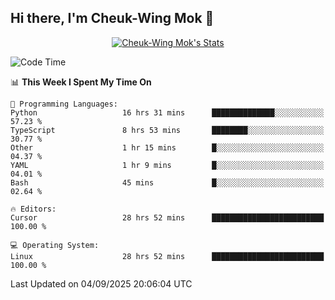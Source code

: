 ## Hi there, I'm Cheuk-Wing Mok 👋

<!--
**mozro0327/mozro0327** is a ✨ _special_ ✨ repository because its `README.md` (this file) appears on your GitHub profile.

Here are some ideas to get you started:

- 🔭 I’m currently working on ...
- 🌱 I’m currently learning ...
- 👯 I’m looking to collaborate on ...
- 🤔 I’m looking for help with ...
- 💬 Ask me about ...
- 📫 How to reach me: ...
- 😄 Pronouns: ...
- ⚡ Fun fact: ...
-->

<p align="center">
  <a href="https://github.com/mozro0327" class="rich-diff-level-one">
    <img src="https://github-readme-stats.vercel.app/api?username=mozro0327&title_color=333&text_color=777" alt="Cheuk-Wing Mok's Stats" >
    <!-- &hide=issues
    <img src="https://github-readme-stats.vercel.app/api?username=mozro0327&hide=issues&title_color=333&text_color=777" alt="Cheuk-Wing Mok's Stats" >
    -->
  </a>
</p>

<!--START_SECTION:waka-->
![Code Time](http://img.shields.io/badge/Code%20Time-3%2C817%20hrs%203%20mins-blue)

📊 **This Week I Spent My Time On** 

```text
💬 Programming Languages: 
Python                   16 hrs 31 mins      ██████████████░░░░░░░░░░░   57.23 % 
TypeScript               8 hrs 53 mins       ████████░░░░░░░░░░░░░░░░░   30.77 % 
Other                    1 hr 15 mins        █░░░░░░░░░░░░░░░░░░░░░░░░   04.37 % 
YAML                     1 hr 9 mins         █░░░░░░░░░░░░░░░░░░░░░░░░   04.01 % 
Bash                     45 mins             █░░░░░░░░░░░░░░░░░░░░░░░░   02.64 % 

🔥 Editors: 
Cursor                   28 hrs 52 mins      █████████████████████████   100.00 % 

💻 Operating System: 
Linux                    28 hrs 52 mins      █████████████████████████   100.00 % 
```


 Last Updated on 04/09/2025 20:06:04 UTC
<!--END_SECTION:waka-->
